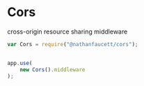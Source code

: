 Cors
=======

cross-origin resource sharing middleware

```javascript
var Cors = require("@nathanfaucett/cors");


app.use(
    new Cors().middleware
);
```
